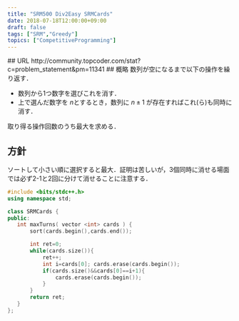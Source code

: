 ```yaml
---
title: "SRM500 Div2Easy SRMCards"
date: 2018-07-18T12:00:00+09:00
draft: false
tags: ["SRM","Greedy"]
topics: ["CompetitiveProgramming"]
---
```

<p><!--more--></p>
## URL
http://community.topcoder.com/stat?c=problem_statement&pm=11341
## 概略
数列が空になるまで以下の操作を繰り返す．

- 数列から1つ数字を選びこれを消す．
- 上で選んだ数字を $n$とするとき，数列に $n\pm 1$ が存在すればこれ(ら)も同時に消す．

取り得る操作回数のうち最大を求める．

## 方針
ソートして小さい順に選択すると最大．証明は苦しいが，3個同時に消せる場面では必ず2-1と2回に分けて消せることに注意する．

```cpp
#include <bits/stdc++.h>
using namespace std;

class SRMCards {
public:
   int maxTurns( vector <int> cards ) {
       sort(cards.begin(),cards.end());

       int ret=0;
       while(cards.size()){
           ret++;
           int i=cards[0]; cards.erase(cards.begin());
           if(cards.size()&&cards[0]==i+1){
               cards.erase(cards.begin());
           }
       }
       return ret;
   }
};
```
